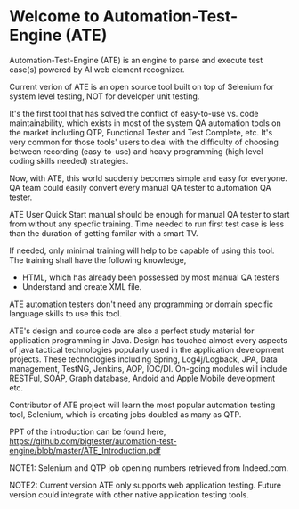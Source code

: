# Welcome to Automation-Test-Engine (ATE)

Automation-Test-Engine (ATE) is an engine to parse and execute test case(s) powered by AI web element recognizer.

Current verion of ATE is an open source tool built on top of Selenium for system level testing, NOT for developer unit testing. 

It's the first tool that has solved the conflict of easy-to-use vs. code maintainability, which exists in most of the system QA automation tools on the market including QTP, Functional Tester and Test Complete, etc. It's very common for those tools' users to deal with the difficulty of choosing between recording (easy-to-use) and heavy programming (high level coding skills needed) strategies. 

Now, with ATE, this world suddenly becomes simple and easy for everyone. QA team could easily convert every manual QA tester to automation QA tester.

ATE User Quick Start manual should be enough for manual QA tester to start from without any specfic training. Time needed to run first test case is less than the duration of getting familar with a smart TV.

If needed, only minimal training will help to be capable of using this tool. The training shall have the following knowledge,
* HTML, which has already been possessed by most manual QA testers
* Understand and create XML file.

ATE automation testers don't need any programming or domain specific language skills to use this tool.

ATE's design and source code are also a perfect study material for application programming in Java. Design has touched almost every aspects of java tactical technologies popularly used in the application development projects. These technologies including Spring, Log4j/Logback, JPA, Data management, TestNG, Jenkins, AOP, IOC/DI. On-going modules will include RESTFul, SOAP, Graph database, Andoid and Apple Mobile development etc. 

Contributor of ATE project will learn the most popular automation testing tool, Selenium, which is creating jobs doubled as many as QTP.

PPT of the introduction can be found here, https://github.com/bigtester/automation-test-engine/blob/master/ATE_Introduction.pdf

NOTE1: Selenium and QTP job opening numbers retrieved from Indeed.com.

NOTE2: Current version ATE only supports web application testing. Future version could integrate with other native application testing tools.



